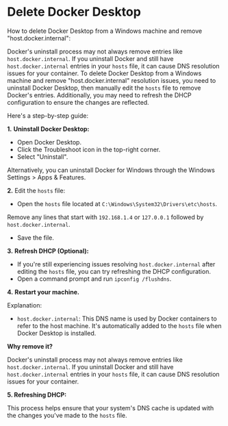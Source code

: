# Delete Docker Desktop
How to delete Docker Desktop  from a Windows machine and remove "host.docker.internal":

Docker's uninstall process may not always remove entries like `host.docker.internal`. If you uninstall Docker and still have `host.docker.internal` entries in your `hosts` file, it can cause DNS resolution issues for your container. To delete Docker Desktop  from a Windows machine and remove "host.docker.internal" resolution  issues, you need to uninstall Docker Desktop, then manually edit the `hosts` file to remove Docker's entries. Additionally, you may need to refresh the DHCP configuration to ensure the changes are reflected. 

Here's a step-by-step guide:   

**1.**  **Uninstall Docker Desktop:** 
   - Open Docker Desktop. 
   - Click the Troubleshoot icon in the top-right corner. 
   - Select "Uninstall". 

Alternatively, you can uninstall Docker for Windows through the Windows Settings > Apps & Features. 

**2.**  Edit the `hosts` file: 

- Open the `hosts` file located at `C:\Windows\System32\Drivers\etc\hosts`. 

Remove any lines that start with `192.168.1.4` or `127.0.0.1` followed by `host.docker.internal`. 

-  Save the file. 

**3.**  **Refresh DHCP (Optional):** 

- If you're still experiencing issues resolving `host.docker.internal` after editing the `hosts` file, you can try refreshing the DHCP configuration. 
- Open a command prompt and run `ipconfig /flushdns`. 

**4.**  **Restart your machine.**

Explanation:   

- `host.docker.internal`: This DNS name is used by Docker containers to refer to the host machine. It's automatically added to the `hosts` file when Docker Desktop is installed. 

**Why remove it?** 

Docker's uninstall process may not always remove entries like `host.docker.internal`. If you uninstall Docker and still have `host.docker.internal` entries in your `hosts` file, it can cause DNS resolution issues for your container. 

**5. Refreshing DHCP:** 

This process helps ensure that your system's DNS cache is updated with the changes you've made to the `hosts` file. 
